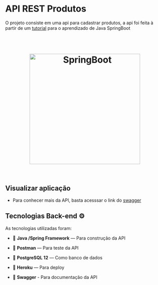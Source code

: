 # API REST Produtos
O projeto consiste em uma api para cadastrar produtos, a api foi feita à partir de um <a href = "https://www.youtube.com/watch?v=bpBRFNKg8k4&list=PL8iIphQOyG-D2FP9wkg12AavzmVRWEcnJ&index=1">tutorial</a> para o
aprendizado de Java SpringBoot

<h1 align="center">
<br>
  <img src="https://miro.medium.com/max/490/1*nG91BKHaogGIlnbhzOKpfw.png" alt="SpringBoot" width="350">
<br>
<br>
  
##  Visualizar aplicação

-  Para conhecer mais da API, basta acesssar o link do <a href = "https://apirest-produtos-java-spring.herokuapp.com/swagger-ui.html#/">swagger</a>

## Tecnologias Back-end ⚙️
As tecnologias utilizadas foram:

- 🍃 **Java /Spring Framework** — Para construção da API

- 📶 **Postman** — Para teste da API

- 📙  **PostgreSQL 12** — Como banco de dados

- 🧰  **Heroku** — Para deploy

- 📄  **Swagger** - Para documentação da API
